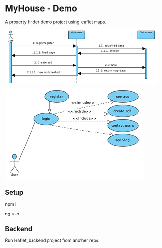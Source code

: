 # MyHouse - Demo

A property finder demo project using leaflet maps. 

![alt text](https://github.com/IsmaelSabri/angular-front/blob/master/sec01.png?raw=true)

![alt text](https://github.com/IsmaelSabri/angular-front/blob/master/ddc01.png?raw=true)

## Setup

npm i

ng s -o

## Backend

Run leaflet_backend project from another repo.

